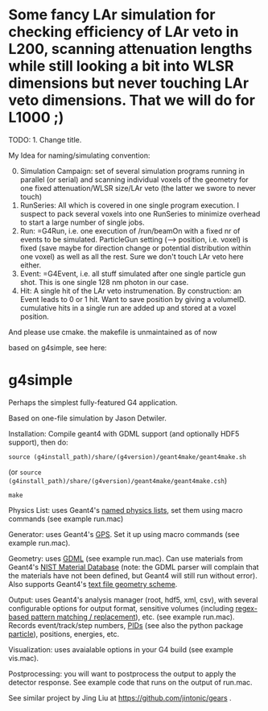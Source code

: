 # Some fancy LAr simulation for checking efficiency of LAr veto in L200, scanning attenuation lengths while still looking a bit into WLSR dimensions but never touching LAr veto dimensions. That we will do for L1000 ;)

TODO: 1. Change title.

My Idea for naming/simulating convention:

0. Simulation Campaign: set of several simulation programs running in parallel (or serial) and scanning individual voxels of the geometry for one fixed attenuation/WLSR size/LAr veto (the latter we swore to never touch)
1. RunSeries: All which is covered in one single program execution. I suspect to pack several voxels into one RunSeries to minimize overhead to start a large number of single jobs.
2. Run: =G4Run, i.e. one execution of /run/beamOn with a fixed nr of events to be simulated. ParticleGun setting (--> position, i.e. voxel) is fixed (save maybe for direction change or potential distribution within one voxel) as well as all the rest. Sure we don't touch LAr veto here either.
3. Event: =G4Event, i.e. all stuff simulated after one single particle gun shot. This is one single 128 nm photon in our case.
4. Hit: A single hit of the LAr veto instrumenation. By construction: an Event leads to 0 or 1 hit. Want to save position by giving a volumeID. cumulative hits in a single run are added up and stored at a voxel position.



And please use cmake. the makefile is unmaintained as of now

 based on g4simple, see here:

# g4simple
Perhaps the simplest fully-featured G4 application.

Based on one-file simulation by Jason Detwiler.

Installation:
Compile geant4 with GDML support (and optionally HDF5 support), then do:

```source (g4install_path)/share/(g4version)/geant4make/geant4make.sh```

(or `source (g4install_path)/share/(g4version)/geant4make/geant4make.csh`)

```make```

Physics List: uses Geant4's 
[named physics lists](https://geant4.web.cern.ch/node/155), 
set them using macro commands (see example run.mac)

Generator: uses Geant4's 
[GPS](http://geant4-userdoc.web.cern.ch/geant4-userdoc/UsersGuides/ForApplicationDeveloper/html/GettingStarted/generalParticleSource.html). 
Set it up using macro commands (see example run.mac).

Geometry: uses 
[GDML](http://lcgapp.cern.ch/project/simu/framework/GDML/doc/GDMLmanual.pdf) 
(see example run.mac). Can use materials from Geant4's
[NIST Material Database](http://geant4-userdoc.web.cern.ch/geant4-userdoc/UsersGuides/ForApplicationDeveloper/html/Appendix/materialNames.html) (note: the GDML parser will complain that the materials have not been defined, but Geant4 will still run without error).
Also supports Geant4's [text file geometry scheme](http://geant4.cern.ch/files/geant4/collaboration/working_groups/geometry/docs/textgeom/textgeom.pdf).

Output: uses Geant4's analysis manager (root, hdf5, xml, csv), with several
configurable options for output format, sensitive volumes (including [regex-based pattern matching / replacement](http://www.cplusplus.com/reference/regex/ECMAScript)), etc. (see example
run.mac). Records event/track/step numbers, 
[PIDs](http://pdg.lbl.gov/2018/reviews/rpp2018-rev-monte-carlo-numbering.pdf) 
(see also the python package [particle](https://pypi.org/project/Particle/)),
positions, energies, etc.

Visualization: uses avaialable options in your G4 build (see example vis.mac).

Postprocessing: you will want to postprocess the output to apply the detector
response. See example code that runs on the output of run.mac.


See similar project by Jing Liu at https://github.com/jintonic/gears .
